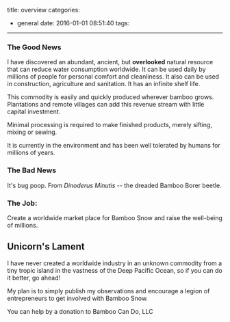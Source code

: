 title: overview
categories:
  - general
date: 2016-01-01 08:51:40
tags:
---

### The Good News
I have discovered an abundant, ancient, but **overlooked** natural resource that can reduce water consumption worldwide.  It can be used daily by millions of people for personal comfort and cleanliness.  It also can be used in construction, agriculture and sanitation. It has an infinite shelf life.

This commodity is easily and quickly produced wherever bamboo grows.  Plantations and remote villages can add this revenue stream with little capital investment.

Minimal processing is required to make finished products, merely sifting, mixing or sewing.

It is currently in the environment and has been well tolerated by humans for millions of years.

### The Bad News
It's bug poop.  From *Dinoderus Minutis* -- the dreaded Bamboo Borer beetle.

### The Job:
Create a worldwide market place for Bamboo Snow and raise the well-being of millions.

## Unicorn's Lament
I have never created a worldwide industry in an unknown commodity from a tiny tropic island in the vastness of the Deep Pacific Ocean, so if you can do it better, go ahead!

My plan is to simply publish my observations and encourage a legion of entrepreneurs to get involved with Bamboo Snow.

 You can help by a donation to Bamboo Can Do, LLC

